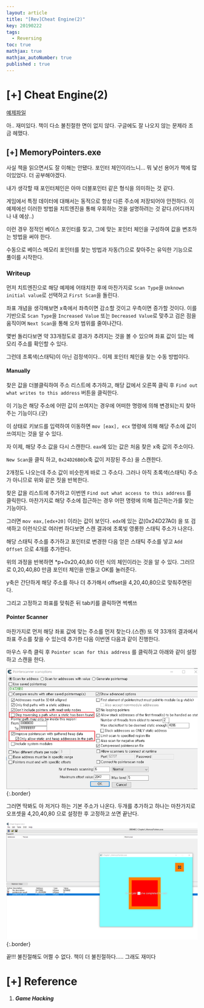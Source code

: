 ```yaml
---
layout: article
title: "[Rev]Cheat Engine(2)"
key: 20190222
tags:
  - Reversing
toc: true
mathjax: true
mathjax_autoNumber: true
published : true
---
```


# [+] Cheat Engine(2)

<!--more-->

<a href="https://github.com/GameHackingBook/GameHackingCode">예제파일</a>

아.. 재미있다. 책이 다소 불친절한 면이 없지 않다. 구글에도 잘 나오지 않는 문제라 조금 헤맸다.

## [+] MemoryPointers.exe

사실 책을 읽으면서도 잘 이해는 안됐다. 포인터 체인이라느니... 뭐 낯선 용어가 책에 많이있었다. 더 공부해야겠다.

내가 생각할 때 포인터체인은 아마 더블포인터 같은 형식을 의미하는 것 같다.

게임에서 특정 데이터에 대해서는 동적으로 항상 다른 주소에 저장되어야 안전하다. 이 예제에선 이러한 방법을 치트엔진을 통해 우회하는 것을 설명하려는 것 같다.(어디까지나 내 예상..)

이런 경우 정적인 베이스 포인터를 찾고, 그에 맞는 포인터 체인을 구성하여 값을 변조하는 방법을 써야 한다.

수동으로 베이스 메모리 포인터를 찾는 방법과 자동(?)으로 찾아주는 유익한 기능으로 풀이를 시작한다.

### Writeup

먼저 치트엔진으로 해당 예제에 어태치한 후에 마찬가지로 `Scan Type`을 `Unknown initial value`로 선택하고 `First Scan`을 돌린다.

좌표 개념을 생각해보면 x축에서 좌측이면 감소할 것이고 우측이면 증가할 것이다. 이를 기반으로 `Scan Type`을 `Increased Value` 또는 `Decreased Value`로 맞추고 검은 점을 움직이며 `Next Scan`을 통해 오차 범위를 줄여나간다.

몇번 돌리다보면 약 33개정도로 결과가 추려지는 것을 볼 수 있으며 좌표 값이 있는 메모리 주소를 확인할 수 있다.

그런데 초록색(스태틱)이 아닌 검정색이다.. 이제 포인터 체인을 찾는 수동 방법이다.

#### Manually

찾은 값을 더블클릭하여 주소 리스트에 추가하고, 해당 값에서 오른쪽 클릭 후 `Find out what writes to this address` 버튼을 클릭한다.

이 기능은 해당 주소에 어떤 값이 쓰여지는 경우에 어떠한 명령에 의해 변경되는지 찾아주는 기능이다.(굿)

이 상태로 키보드를 입력하여 이동하면 `mov [eax], ecx` 명령에 의해 해당 주소에 값이 쓰여지는 것을 알 수 있다.

자 이제, 해당 주소 값을 다시 스캔한다. `eax`에 있는 값은 처음 찾은 x축 값의 주소이다.

`New Scan`을 클릭 하고, `0x24D26B0`(x축 값이 저장된 주소) 을 스캔한다.

2개정도 나오는데 주소 값이 비슷한게 바로 그 주소다. 그러나 아직 초록색(스태틱) 주소가 아니므로 위와 같은 짓을 반복한다.

찾은 값을 리스트에 추가하고 이번엔 `Find out what access to this address` 를 클릭한다. 마찬가지로 해당 주소에 접근하는 경우 어떤 명령에 의해 접근하는가를 찾는 기능이다.

그러면 `mov eax,[edx+20]` 이라는 값이 보인다. `edx`에 있는 값(0x24D27A0) 을 또 검색하고 이런식으로 여러번 하다보면 스캔 결과에 초록빛 영롱한 스태틱 주소가 나온다.

해당 스태틱 주소를 추가하고 포인터로 변경한 다음 얻은 스태틱 주소를 넣고 `Add Offset` 으로 4개를 추가한다.

위의 과정을 반복하면 *p+0x20,40,80 이런 식의 체인이라는 것을 알 수 있다. 그러므로 0,20,40,80 만큼 포인터 체인을 만들고 OK를 눌러준다.

y축은 간단하게 해당 주소를 하나 더 추가해서 offset을 4,20,40,80으로 맞춰주면된다.

그리고 고정하고 좌표를 맞춰준 뒤 tab키를 클릭하면 썩쎾쓰

#### Pointer Scanner

마찬가지로 먼저 해당 좌표 값에 맞는 주소를 먼저 찾는다.(스캔)
또 약 33개의 결과에서 좌표 주소를 찾을 수 있는데 추가한 다음 이번엔 다음과 같이 진행한다.

마우스 우측 클릭 후 `Pointer scan for this address` 를 클릭하고 아래와 같이 설정하고 스캔을 한다.

![Cheat1](https://github.com/Shhoya/Shhoya.github.io/blob/master/assets/images/task/cheat2.png?raw=true "cheat"){:.border}

그러면 딱봐도 아 저거다 하는 기본 주소가 나온다.
두개를 추가하고 하나는 마찬가지로 오프셋을 4,20,40,80 으로 설정한 후 고정하고 쏘면 끝난다.

![Cheat1](https://github.com/Shhoya/Shhoya.github.io/blob/master/assets/images/task/cheat3.png?raw=true "cheat"){:.border}

끝!!! 불친절해도 어쩔 수 없다. 책이 더 불친절하다.....
그래도 재미다

# [+] Reference

1. ***Game Hacking***

